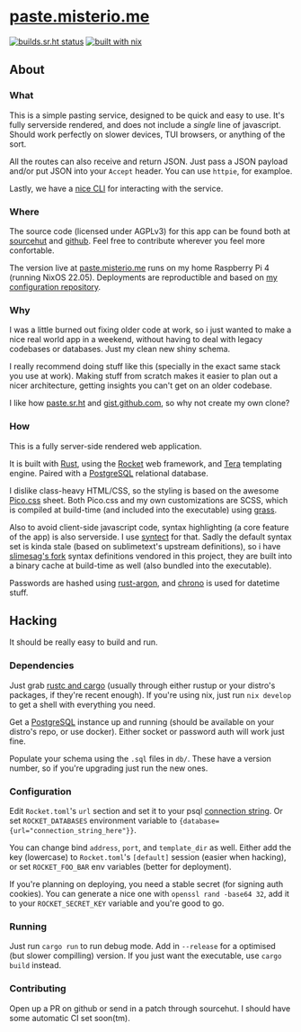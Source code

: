 # [paste.misterio.me](https://paste.misterio.me)

[![builds.sr.ht status](https://builds.sr.ht/~misterio/paste.misterio.me.svg)](https://builds.sr.ht/~misterio/paste.misterio.me?)
[![built with nix](https://img.shields.io/static/v1?logo=nixos&logoColor=white&label=&message=Built%20with%20Nix&color=41439a)](https://builtwithnix.org)

## About

### What

This is a simple pasting service, designed to be quick and easy to use. It's fully serverside rendered, and does not include a _single_ line of javascript. Should work perfectly on slower devices, TUI browsers, or anything of the sort.

All the routes can also receive and return JSON. Just pass a JSON payload and/or put JSON into your `Accept` header. You can use `httpie`, for examploe.

Lastly, we have a [nice CLI](https://git.sr.ht/~misterio/pmis) for interacting with the service.

### Where

The source code (licensed under AGPLv3) for this app can be found both at [sourcehut](https://sr.ht/~misterio/paste.misterio.me) and [github](https://github.com/misterio77/paste.misterio.me). Feel free to contribute wherever you feel more confortable.

The version live at [paste.misterio.me](https://paste.misterio.me) runs on my home Raspberry Pi 4 (running NixOS 22.05). Deployments are reproductible and based on [my configuration repository](https://sr.ht/~misterio/nix-config).

### Why

I was a little burned out fixing older code at work, so i just wanted to make a nice real world app in a weekend, without having to deal with legacy codebases or databases. Just my clean new shiny schema.

I really recommend doing stuff like this (specially in the exact same stack you use at work). Making stuff from scratch makes it easier to plan out a nicer architecture, getting insights you can't get on an older codebase.

I like how [paste.sr.ht](https://paste.sr.ht) and [gist.github.com](https://gist.github.com), so why not create my own clone?

### How

This is a fully server-side rendered web application.

It is built with [Rust](https://rust-lang.org), using the [Rocket](https://rocket.rs) web framework, and [Tera](https://tera.netlify.app/) templating engine. Paired with a [PostgreSQL](https://postgresql.org) relational database.

I dislike class-heavy HTML/CSS, so the styling is based on the awesome [Pico.css](https://picocss.com) sheet. Both Pico.css and my own customizations are SCSS, which is compiled at build-time (and included into the executable) using [grass](https://github.com/connorskees/grass).

Also to avoid client-side javascript code, syntax highlighting (a core feature of the app) is also serverside. I use [syntect](https://github.com/trishume/syntect) for that. Sadly the default syntax set is kinda stale (based on sublimetext's upstream definitions), so i have [slimesag's fork](https://github.com/slimsag/Packages) syntax definitions vendored in this project, they are built into a binary cache at build-time as well (also bundled into the executable).

Passwords are hashed using [rust-argon](https://github.com/sru-systems/rust-argon2), and [chrono](https://github.com/chronotope/chrono) is used for datetime stuff.

## Hacking

It should be really easy to build and run.

### Dependencies

Just grab [rustc and cargo](https://rust-lang.org) (usually through either rustup or your distro's packages, if they're recent enough). If you're using nix, just run `nix develop` to get a shell with everything you need.

Get a [PostgreSQL](https://postgresql.org) instance up and running (should be available on your distro's repo, or use docker). Either socket or password auth will work just fine.

Populate your schema using the `.sql` files in `db/`. These have a version number, so if you're upgrading just run the new ones.

### Configuration

Edit `Rocket.toml`'s `url` section and set it to your psql [connection string](https://stackoverflow.com/questions/3582552). Or set `ROCKET_DATABASES` environment variable to `{database={url="connection_string_here"}}`.

You can change bind `address`, `port`, and `template_dir` as well. Either add the key (lowercase) to `Rocket.toml`'s `[default]` session (easier when hacking), or set `ROCKET_FOO_BAR` env variables (better for deployment).

If you're planning on deploying, you need a stable secret (for signing auth cookies). You can generate a nice one with `openssl rand -base64 32`, add it to your `ROCKET_SECRET_KEY` variable and you're good to go.

### Running

Just run `cargo run` to run debug mode. Add in `--release` for a optimised (but slower compilling) version. If you just want the executable, use `cargo build` instead.

### Contributing

Open up a PR on github or send in a patch through sourcehut. I should have some automatic CI set soon(tm).
